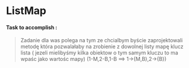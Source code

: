 # ListMap
#### Task to accomplish :
> Zadanie dla was polega na tym ze chcialbym byście zaprojektowali metodę która pozwalałaby na zrobienie z dowolnej listy mapę klucz lista ( jezeli mielibyśmy kilka obiektow o tym samym kluczu to ma wpaśc jako wartośc mapy) (1-M,2-B,1-B ==> 1->{M,B},2->{B})